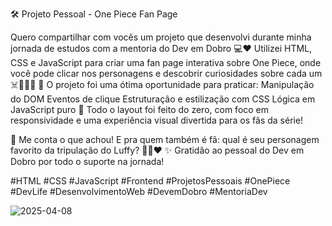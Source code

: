 🛠️ Projeto Pessoal - One Piece Fan Page


Quero compartilhar com vocês um projeto que desenvolvi durante minha jornada de estudos com a mentoria do Dev em Dobro 💻❤️
Utilizei HTML, CSS e JavaScript para criar uma fan page interativa sobre One Piece, onde você pode clicar nos personagens e descobrir curiosidades sobre cada um ☠️🏴‍☠️🌊
🧠 O projeto foi uma ótima oportunidade para praticar:
Manipulação do DOM
Eventos de clique
Estruturação e estilização com CSS
Lógica em JavaScript puro
👀 Todo o layout foi feito do zero, com foco em responsividade e uma experiência visual divertida para os fãs da série!

💬 Me conta o que achou! E pra quem também é fã: qual é seu personagem favorito da tripulação do Luffy? 🏴‍☠️❤️
✨ Gratidão ao pessoal do Dev em Dobro por todo o suporte na jornada!

#HTML #CSS #JavaScript #Frontend #ProjetosPessoais #OnePiece #DevLife #DesenvolvimentoWeb #DevemDobro #MentoriaDev

![2025-04-08](https://github.com/user-attachments/assets/f4df61e3-009c-45f8-a61e-a33f76f3c77f)
